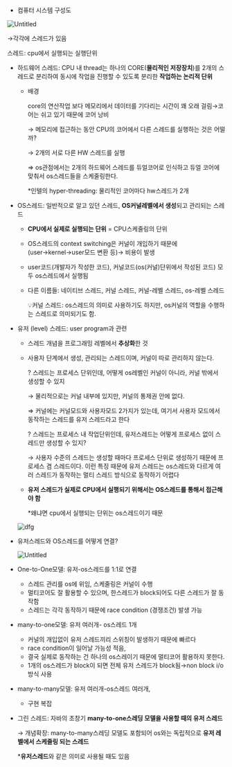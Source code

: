 - 컴퓨터 시스템 구성도

![Untitled](/%EC%9D%B4%EB%AF%B8%EC%A7%80/%EA%B5%AC%EC%A1%B0.png)

→각각에 스레드가  있음

스레드: cpu에서 실행되는 실행단위

- 하드웨어 스레드: CPU 내 thread는 하나의 CORE(**물리적인 저장장치**)를 2개의 스레드로 분리하여 동시에 작업을 진행할 수 있도록 분리한 **작업하는 논리적 단위**
    - 배경
        
        core의 연산작업 보다 메모리에서 데이터를 기다리는 시간이 꽤 오래 걸림→코어는 쉬고 있기 때문에 코어 낭비
        
        → 메모리에 접근하는 동안 CPU의 코어에서 다른 스레드를 실행하는 것은 어떨까?
        
        → 2개의 서로 다른 HW 스레드를 실행
        
        ⇒ os관점에서는 2개의 하드웨어 스레드를 듀얼코어로 인식하고 듀얼 코어에 맞춰서 os스레드들을 스케줄링한다. 
        
        
        *인텔의 hyper-threading: 물리적인 코어마다 hw스레드가 2개
        
- OS스레드: 일반적으로 알고 있던 스레드, **OS커널레벨에서 생성**되고 관리되는 스레드
    - **CPU에서 실제로 실행되는 단위** = CPU스케줄링의 단위
    - OS스레드의 context switching은 커널이 개입하기 때문에(user→kernel→user모드 변환 등)→ 비용이 발생
    - user코드(개발자가 작성한 코드), 커널코드(os(커널)단위에서 작성된 코드) 모두 os스레드에서 실행됨
    - 다른 이름들: 네이티브 스레드, 커널 스레드, 커널-레벨 스레드, os-레벨  스레드
        
        💡커널 스레드: os스레드의 의미로 사용하기도 하지만, os커널의 역할을 수행하는 스레드로 의미되기도 함.
        
- 유저 (level) 스레드: user program과 관련
    - 스레드 개념을 프로그래밍 레벨에서 **추상화**한 것
    - 사용자 단계에서 생성, 관리되는 스레드이며, 커널이 따로 관리하지 않는다.
        
        ? 스레드는 프로세스 단위인데, 어떻게 os레벨인 커널이 아니라, 커널 밖에서 생성할 수 있지
        
        → 물리적으로는 커널 내부에 있지만, 커널의 통제권 안에 없다.
        
        ⇒ 커널에는 커널모드와 사용자모드 2가지가 있는데, 여기서 사용자 모드에서 동작하는 스레드를 유저 스레드라고 한다 
        
        ? 스레드는 프로세스 내 작업단위인데, 유저스레드는 어떻게 프로세스 없이 스레드만 생성할 수 있지?
        
        → 사용자 수준의 스레드는 생성할 때마다 프로세스 단위로 생성하기 때문에 프로세스 겸 스레드이다. 이런 특징 때문에 유저 스레드는 os스레드와 다르게 여러 스레드가 동작하는 멀티 스레드 방식으로 동작하기 어렵다
        
    - **유저 스레드가 실제로 CPU에서 실행되기 위해서는 OS스레드를 통해서 접근해야 함**
        
        *왜냐면 cpu에서 실행되는 단위는 os스레드이기 때문
        
    
     ![dfg](/%EC%9D%B4%EB%AF%B8%EC%A7%80/%EC%8A%A4%EC%BC%80%EC%A4%84%EB%9F%AC.png)

    
- 유저스레드와 OS스레드를 어떻게 연결?
    
    ![Untitled](/%EC%9D%B4%EB%AF%B8%EC%A7%80/%EA%B4%80%EA%B3%84.png)
    

- One-to-One모델: 유저-os스레드를 1:1로 연결
    - 스레드 관리를 os에 위임,  스케줄링은 커널이 수행
    - 멀티코어도 잘 활용할 수 있으며, 한스레드가 block되어도 다른 스레드가 잘 동작함
    - 스레드는 각각 동작하기 때문에 race condition (경쟁조건) 발생 가능
- many-to-one모델: 유저 여러개-  os스레드 1개
    - 커널의 개입없이 유저 스레드끼리 스위칭이 발생하기 때문에 빠르다
    - race condition이 일어날 가능성 적음,
    - 결국 실제로 동작하는 건 하나의 os스레이기 때문에 멀티코어 활용하지 못한다.
    - 1개의 os스레드가 block이 되면 전체 유저 스레드가 block됨→non block i/o 방식 사용
- many-to-many모델: 유저 여러개-os스레드 여러개,
    - 구현 복잡
- 그린 스레드: 자바의 초창기 **many-to-one스레딩 모델을 사용할 때의 유저 스레드**
    
    → 개념확장: many-to-many스레딩 모델도 포함되어 os와는 독립적으로 **유저 레벨에서 스케줄링 되는 스레드** 
    
    ***유저스레드**와 같은 의미로 사용될 때도 있음